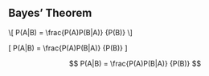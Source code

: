 
## Bayes’ Theorem
\\[ P(A|B) = \frac{P(A)P(B|A)} {P(B)}  \\]

\[ P(A|B) = \frac{P(A)P(B|A)} {P(B)}  \]

$$ P(A|B) = \frac{P(A)P(B|A)} {P(B)} $$
